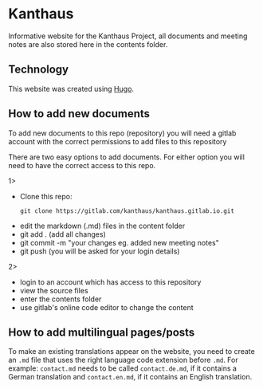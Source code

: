 # Kanthaus

Informative website for the Kanthaus Project, all documents and meeting notes are also stored here in the contents folder.

## Technology
This website was created using [Hugo](https://gohugo.io/).

## How to add new documents
To add new documents to this repo (repository) you will need a gitlab account with the correct permissions to add files to this repository

There are two easy options to add documents.
For either option you will need to have the correct access to this repo.

1>
- Clone this repo:
  ```
  git clone https://gitlab.com/kanthaus/kanthaus.gitlab.io.git
  ```
- edit the markdown (.md) files in the content folder
- git add . (add all changes)
- git commit -m "your changes eg. added new meeting notes"
- git push (you will be asked for your login details)

2>
- login to an account which has access to this repository
- view the source files
- enter the contents folder
- use gitlab's online code editor to change the content

## How to add multilingual pages/posts
To make an existing translations appear on the website, you need to create an `.md` file that uses the right language code extension before `.md`.
For example:
`contact.md` needs to be called `contact.de.md`, if it contains a German translation and `contact.en.md`, if it contains an English translation.
